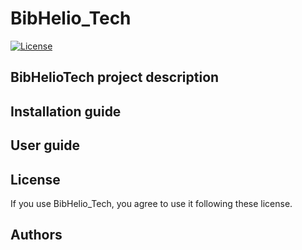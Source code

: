 # BibHelio_Tech

[![License](http://img.shields.io/:license-apache-blue.svg)](http://www.apache.org/licenses/LICENSE-2.0.html)

## BibHelioTech project description

## Installation guide

## User guide

## License
If you use BibHelio_Tech, you agree to use it following these license.

## Authors